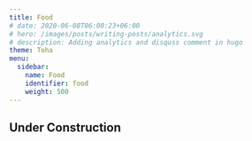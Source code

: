 ```yaml
---
title: Food
# date: 2020-06-08T06:00:23+06:00
# hero: /images/posts/writing-posts/analytics.svg
# description: Adding analytics and disquss comment in hugo 
theme: Toha
menu:
  sidebar:
    name: Food
    identifier: food
    weight: 500
---
```


## Under Construction
